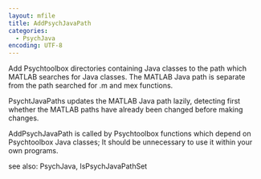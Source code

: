 ```yaml
---
layout: mfile
title: AddPsychJavaPath
categories:
  - PsychJava
encoding: UTF-8
---
```


Add Psychtoolbox directories containing Java classes to the path
which MATLAB searches for Java classes.  The MATLAB Java path is separate
from the path searched for .m and mex functions.

PsychtJavaPaths updates the MATLAB Java path lazily, detecting first
whether the MATLAB paths have already been changed before making changes.

AddPsychJavaPath is called by Psychtoolbox functions which depend on
Psychtoolbox Java classes; It should be unnecessary to use it within your
own programs.

see also: PsychJava, IsPsychJavaPathSet